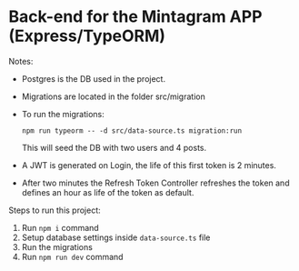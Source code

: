 # Back-end for the Mintagram APP (Express/TypeORM)

Notes: 
* Postgres is the DB used in the project.
* Migrations are located in the folder src/migration
* To run the migrations:
  
  `npm run typeorm -- -d src/data-source.ts migration:run`
  
  This will seed the DB with two users and 4 posts.
  
* A JWT is generated on Login, the life of this first token is 2 minutes.
* After two minutes the Refresh Token Controller refreshes the token and defines an hour as life of the token as default.
  
Steps to run this project:

1. Run `npm i` command
2. Setup database settings inside `data-source.ts` file
3. Run the migrations
3. Run `npm run dev` command
